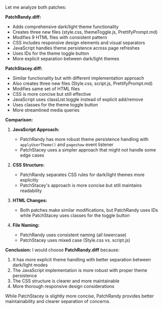 

Let me analyze both patches:

**PatchRandy.diff:**
- Adds comprehensive dark/light theme functionality
- Creates three new files (style.css, themeToggle.js, PrettifyPrompt.md)
- Modifies 9 HTML files with consistent pattern
- CSS includes responsive design elements and visual separators
- JavaScript handles theme persistence across page refreshes
- Uses IDs for the theme toggle button
- More explicit separation between dark/light themes

**PatchStacey.diff:**
- Similar functionality but with different implementation approach
- Also creates three new files (Style.css, script.js, PrettifyPrompt.md)
- Modifies same set of HTML files
- CSS is more concise but still effective
- JavaScript uses classList.toggle instead of explicit add/remove
- Uses classes for the theme toggle button
- More streamlined media queries

**Comparison:**
1. **JavaScript Approach:**
   - PatchRandy has more robust theme persistence handling with `applyUserTheme()` and `pageshow` event listener
   - PatchStacey uses a simpler approach that might not handle some edge cases

2. **CSS Structure:**
   - PatchRandy separates CSS rules for dark/light themes more explicitly
   - PatchStacey's approach is more concise but still maintains readability

3. **HTML Changes:**
   - Both patches make similar modifications, but PatchRandy uses IDs while PatchStacey uses classes for the toggle button

4. **File Naming:**
   - PatchRandy uses consistent naming (all lowercase)
   - PatchStacey uses mixed case (Style.css vs. script.js)

**Conclusion:**
I would choose **PatchRandy.diff** because:
1. It has more explicit theme handling with better separation between dark/light modes
2. The JavaScript implementation is more robust with proper theme persistence
3. The CSS structure is clearer and more maintainable
4. More thorough responsive design considerations

While PatchStacey is slightly more concise, PatchRandy provides better maintainability and clearer separation of concerns.